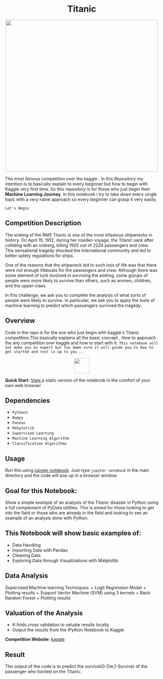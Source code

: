 <h1 align="center" font-size:16px"><b>Titanic</b></h1>


<p align="center">
  <img src="http://media.giphy.com/media/1Nk9bIidJVTy0/giphy.gif" width="500px">
</p>


The most famous competition over the kaggle .
In this Repository my intention is to basically explain to every beginner but how to begin with Kaggle very first time. So this repository is for those who just begin their __Machine Learning Journey__. In this notebook i try to take down every single topic with a very naive approach so every beginner can grasp it very easily.

```Let's Begin```

## Competition Description

The sinking of the RMS Titanic is one of the most infamous shipwrecks in history.  On April 15, 1912, during her maiden voyage, the Titanic sank after colliding with an iceberg, killing 1502 out of 2224 passengers and crew. This sensational tragedy shocked the international community and led to better safety regulations for ships.

One of the reasons that the shipwreck led to such loss of life was that there were not enough lifeboats for the passengers and crew. Although there was some element of luck involved in surviving the sinking, some groups of people were more likely to survive than others, such as women, children, and the upper-class.

In this challenge, we ask you to complete the analysis of what sorts of people were likely to survive. In particular, we ask you to apply the tools of machine learning to predict which passengers survived the tragedy.

## Overview
Code in the repo is for the one who just begin with kaggle's Titanic competition.This basically explains all the basic concept ,
How to approach the any competition over kaggle and how to start with it. ```This notebook will not make you an expert but too damn sure it will guide you to How to get started and rest is up to you ..```


<p align="center"> 
<img src="https://cdn2.iconfinder.com/data/icons/greenline/512/camera-512.png" width='50px' height='50px'>
</p>

__Quick Start__: <a href="https://nbviewer.jupyter.org/github/AIVenture0/Titanic--Survival-Prediction/blob/master/Titanic.ipynb" target="_blank">View </a> a static version of the notebook in the comfort of your own web browser


## Dependencies 

- ```Python3```
- ```Numpy```
- ```Pandas```
- ```Matplotlib```
- ```Supervised Learning```
- ```Machine Learning Algorithm```
- ```Classification Algorithms```

## Usage
Run this using [jupyter notebook](http://jupyter.readthedocs.io/en/latest/install.html). Just type `jupyter notebook` in the main directory and the code will pop up in a browser window. 

## Goal for this Notebook:
Show a simple example of an analysis of the Titanic disaster in Python using a full complement of PyData utilities. This is aimed for those looking to get into the field or those who are already in the field and looking to see an example of an analysis done with Python.

## This Notebook will show basic examples of:

- Data Handling
- Importing Data with Pandas
- Cleaning Data
- Exploring Data through Visualizations with Matplotlib

## Data Analysis
Supervised Machine learning Techniques: + Logit Regression Model + Plotting results + Support Vector Machine (SVM) using 3 kernels + Basic Random Forest + Plotting results

## Valuation of the Analysis
- K-folds cross validation to valuate results locally
- Output the results from the IPython Notebook to Kaggle


**Competition Website**: [kaggle](http://www.kaggle.com/c/titanic-gettingStarted)

## Result
The output of the code is to predict the survival(0-Die,1-Survive) of the passenger who borded on the Titanic.


